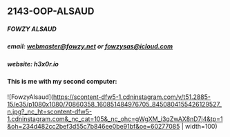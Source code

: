 ## 2143-OOP-ALSAUD
##### FOWZY ALSAUD
##### email: webmaster@fowzy.net or fowzysas@icloud.com
##### website: h3x0r.io
#### This is me with my second computer:
![FowzyAlsaud](https://scontent-dfw5-1.cdninstagram.com/v/t51.2885-15/e35/p1080x1080/70860358_160851484976705_8450804155426129527_n.jpg?_nc_ht=scontent-dfw5-1.cdninstagram.com&_nc_cat=105&_nc_ohc=gWgXM_i3qZwAX8nD7j4&tp=1&oh=234d482cc2bef3d55c7b846ee0be91bf&oe=60277085 | width=100)
